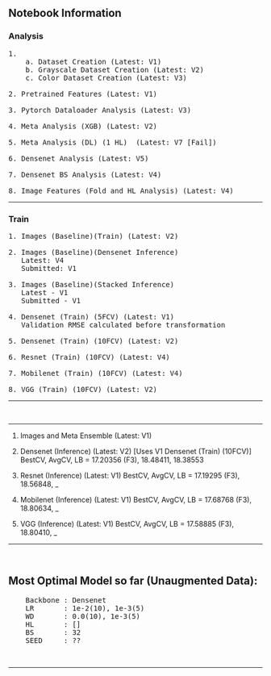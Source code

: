 ## **Notebook Information**

### **Analysis**
<pre>
1. 
    a. Dataset Creation (Latest: V1)
    b. Grayscale Dataset Creation (Latest: V2)
    c. Color Dataset Creation (Latest: V3)
   
2. Pretrained Features (Latest: V1)

3. Pytorch Dataloader Analysis (Latest: V3)

4. Meta Analysis (XGB) (Latest: V2)

5. Meta Analysis (DL) (1 HL)  (Latest: V7 [Fail])

6. Densenet Analysis (Latest: V5)

7. Densenet BS Analysis (Latest: V4)

8. Image Features (Fold and HL Analysis) (Latest: V4)
</pre>

---

### **Train**
<pre>
1. Images (Baseline)(Train) (Latest: V2)

2. Images (Baseline)(Densenet Inference)  
   Latest: V4  
   Submitted: V1

3. Images (Baseline)(Stacked Inference)  
   Latest - V1  
   Submitted - V1

4. Densenet (Train) (5FCV) (Latest: V1)
   Validation RMSE calculated before transformation

5. Densenet (Train) (10FCV) (Latest: V2)

6. Resnet (Train) (10FCV) (Latest: V4)

7. Mobilenet (Train) (10FCV) (Latest: V4)

8. VGG (Train) (10FCV) (Latest: V2)
</pre>

---

&nbsp;

---

1. Images and Meta Ensemble (Latest: V1)

2. Densenet (Inference) (Latest: V2) [Uses V1 Densenet (Train) (10FCV)]
   BestCV, AvgCV, LB = 17.20356 (F3), 18.48411, 18.38553  

3. Resnet (Inference) (Latest: V1)
   BestCV, AvgCV, LB = 17.19295 (F3), 18.56848, _

4. Mobilenet (Inference) (Latest: V1)
   BestCV, AvgCV, LB = 17.68768 (F3), 18.80634, _

5. VGG (Inference) (Latest: V1)
   BestCV, AvgCV, LB = 17.58885 (F3), 18.80410, _

</pre>

---

&nbsp;

## Most Optimal Model so far (Unaugmented Data):
<pre>
    Backbone : Densenet
    LR       : 1e-2(10), 1e-3(5)
    WD       : 0.0(10), 1e-3(5)
    HL       : []
    BS       : 32
    SEED     : ??
</pre>

&nbsp;

---